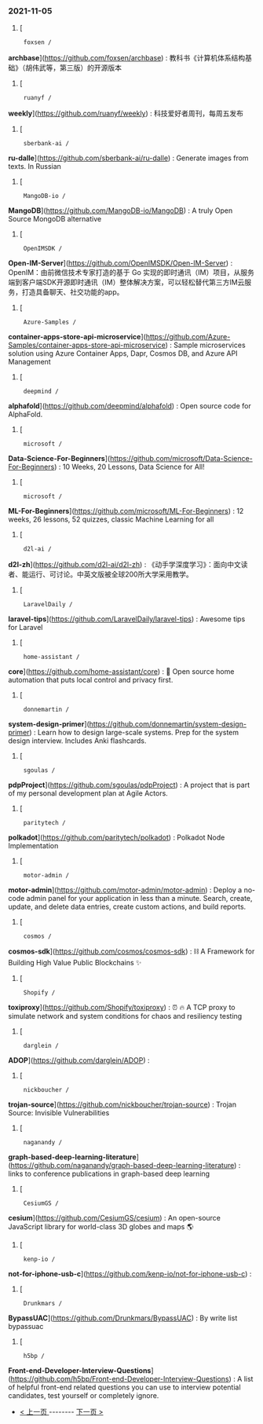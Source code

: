### 2021-11-05 
1. [
    

        foxsen /
**archbase**](https://github.com/foxsen/archbase) : 教科书《计算机体系结构基础》（胡伟武等，第三版）的开源版本
1. [
    

        ruanyf /
**weekly**](https://github.com/ruanyf/weekly) : 科技爱好者周刊，每周五发布
1. [
    

        sberbank-ai /
**ru-dalle**](https://github.com/sberbank-ai/ru-dalle) : Generate images from texts. In Russian
1. [
    

        MangoDB-io /
**MangoDB**](https://github.com/MangoDB-io/MangoDB) : A truly Open Source MongoDB alternative
1. [
    

        OpenIMSDK /
**Open-IM-Server**](https://github.com/OpenIMSDK/Open-IM-Server) : OpenIM：由前微信技术专家打造的基于 Go 实现的即时通讯（IM）项目，从服务端到客户端SDK开源即时通讯（IM）整体解决方案，可以轻松替代第三方IM云服务，打造具备聊天、社交功能的app。
1. [
    

        Azure-Samples /
**container-apps-store-api-microservice**](https://github.com/Azure-Samples/container-apps-store-api-microservice) : Sample microservices solution using Azure Container Apps, Dapr, Cosmos DB, and Azure API Management
1. [
    

        deepmind /
**alphafold**](https://github.com/deepmind/alphafold) : Open source code for AlphaFold.
1. [
    

        microsoft /
**Data-Science-For-Beginners**](https://github.com/microsoft/Data-Science-For-Beginners) : 10 Weeks, 20 Lessons, Data Science for All!
1. [
    

        microsoft /
**ML-For-Beginners**](https://github.com/microsoft/ML-For-Beginners) : 12 weeks, 26 lessons, 52 quizzes, classic Machine Learning for all
1. [
    

        d2l-ai /
**d2l-zh**](https://github.com/d2l-ai/d2l-zh) : 《动手学深度学习》：面向中文读者、能运行、可讨论。中英文版被全球200所大学采用教学。
1. [
    

        LaravelDaily /
**laravel-tips**](https://github.com/LaravelDaily/laravel-tips) : Awesome tips for Laravel
1. [
    

        home-assistant /
**core**](https://github.com/home-assistant/core) : 🏡 Open source home automation that puts local control and privacy first.
1. [
    

        donnemartin /
**system-design-primer**](https://github.com/donnemartin/system-design-primer) : Learn how to design large-scale systems. Prep for the system design interview. Includes Anki flashcards.
1. [
    

        sgoulas /
**pdpProject**](https://github.com/sgoulas/pdpProject) : A project that is part of my personal development plan at Agile Actors.
1. [
    

        paritytech /
**polkadot**](https://github.com/paritytech/polkadot) : Polkadot Node Implementation
1. [
    

        motor-admin /
**motor-admin**](https://github.com/motor-admin/motor-admin) : Deploy a no-code admin panel for your application in less than a minute. Search, create, update, and delete data entries, create custom actions, and build reports.
1. [
    

        cosmos /
**cosmos-sdk**](https://github.com/cosmos/cosmos-sdk) : ⛓️ A Framework for Building High Value Public Blockchains ✨
1. [
    

        Shopify /
**toxiproxy**](https://github.com/Shopify/toxiproxy) : ⏰ 🔥 A TCP proxy to simulate network and system conditions for chaos and resiliency testing
1. [
    

        darglein /
**ADOP**](https://github.com/darglein/ADOP) : 
1. [
    

        nickboucher /
**trojan-source**](https://github.com/nickboucher/trojan-source) : Trojan Source: Invisible Vulnerabilities
1. [
    

        naganandy /
**graph-based-deep-learning-literature**](https://github.com/naganandy/graph-based-deep-learning-literature) : links to conference publications in graph-based deep learning
1. [
    

        CesiumGS /
**cesium**](https://github.com/CesiumGS/cesium) : An open-source JavaScript library for world-class 3D globes and maps 🌎
1. [
    

        kenp-io /
**not-for-iphone-usb-c**](https://github.com/kenp-io/not-for-iphone-usb-c) : 
1. [
    

        Drunkmars /
**BypassUAC**](https://github.com/Drunkmars/BypassUAC) : By write list bypassuac
1. [
    

        h5bp /
**Front-end-Developer-Interview-Questions**](https://github.com/h5bp/Front-end-Developer-Interview-Questions) : A list of helpful front-end related questions you can use to interview potential candidates, test yourself or completely ignore. 

- [ < 上一页 ](https://github.com/able8/github-trending-daily-record/blob/master/2021-11-04.md) -------- [ 下一页 > ](https://github.com/able8/github-trending-daily-record/blob/master/2021-11-06.md)